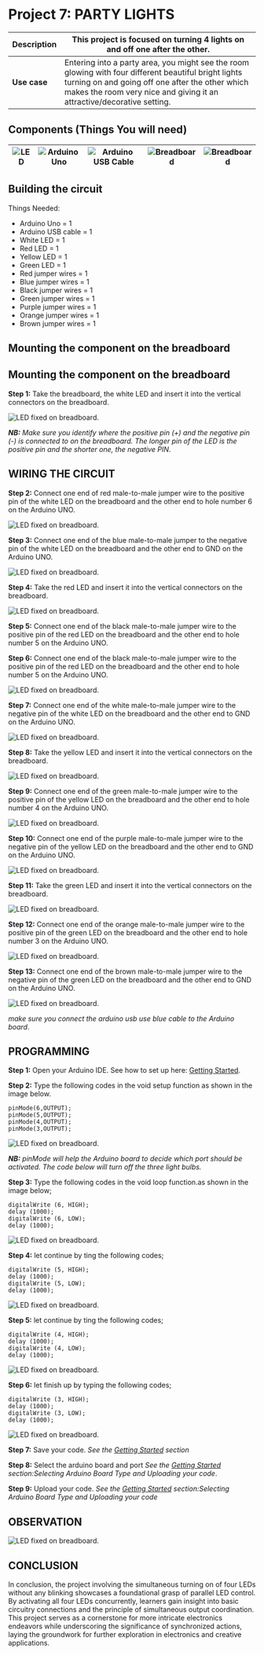 # Project 7: PARTY LIGHTS

| **Description** | This project is focused on turning 4 lights on and off one after the other.|
|------------------|----------------------------------------------------------------|
| **Use case**     | Entering into a party area, you might see the room glowing with four different beautiful bright lights turning on and going off one after the other which makes the room very nice and giving it an attractive/decorative setting.|

## Components (Things You will need)

| ![LED](../../../docs/manuals/assets/components/LED.png) | ![Arduino Uno](../../../docs/manuals/assets/components/arduino.png) | ![Arduino USB Cable](../../../docs/manuals/assets/components/USB_Cable.png) | ![Breadboard](../../../docs/manuals/assets/components/breadboard.png) |![Breadboard](../../../docs/manuals/assets/components/jump_wire.png)|
|-------------------------|-------------------------|-------------------------|-------------------------|-------------------------|

## Building the circuit

Things Needed:

-	Arduino Uno = 1
-	Arduino USB cable = 1
-	White LED = 1
-	Red LED = 1
-	Yellow LED = 1
-	Green LED = 1
-	Red jumper wires = 1
-	Blue jumper wires = 1
-	Black jumper wires = 1
-	Green jumper wires = 1
-	Purple jumper wires = 1
-	Orange jumper wires = 1
-	Brown jumper wires = 1

## Mounting the component on the breadboard

## Mounting the component on the breadboard

**Step 1:** Take the breadboard, the white LED and insert it into the vertical connectors on the breadboard.

![LED fixed on breadboard](../../../docs/manuals/assets/1.0/LED/LED_ON/led_on_breadboard.jpg).

_**NB:** Make sure you identify where the positive pin (+) and the negative pin (-) is connected to on the breadboard. The longer pin of the LED is the positive pin and the shorter one, the negative PIN_.

## WIRING THE CIRCUIT


**Step 2:** Connect one end of red male-to-male jumper wire to the positive pin of the white LED on the breadboard and the other end to hole number 6 on the Arduino UNO.

![LED fixed on breadboard](../../../docs/manuals/assets/1.0/LED/LED_ON/red_wire_connected.jpg).

**Step 3:** Connect one end of the blue male-to-male jumper to the negative pin of the white LED on the breadboard and the other end to GND on the Arduino UNO.

![LED fixed on breadboard](../../../docs/manuals/assets/1.0/LED/LED_ON/blue_wire_connected.jpg).

**Step 4:** Take the red LED and insert it into the vertical connectors on the breadboard.

![LED fixed on breadboard](../../../docs/manuals/assets/1.0/LED/DOUBLE_LED_ON/red_led_mounted.jpg).

**Step 5:** Connect one end of the black male-to-male jumper wire to the positive pin of the red LED on the breadboard and the other end to hole number 5 on the Arduino UNO.

**Step 6:** Connect one end of the black male-to-male jumper wire to the positive pin of the red LED on the breadboard and the other end to hole number 5 on the Arduino UNO.

![LED fixed on breadboard](../../../docs/manuals/assets/1.0/LED/DOUBLE_LED_ON/black_wire_connect.jpg).

**Step 7:** Connect one end of the white male-to-male jumper wire to the negative pin of the white LED on the breadboard and the other end to GND on the Arduino UNO.

![LED fixed on breadboard](../../../docs/manuals/assets/1.0/LED/DOUBLE_LED_ON/white_wire_connect.jpg).

**Step 8:** Take the yellow LED and insert it into the vertical connectors on the breadboard.

![LED fixed on breadboard](../../../docs/manuals/assets/1.0/LED/THREE_LEDs_ON/green_LED_mount.jpg).

**Step 9:** Connect one end of the green male-to-male jumper wire to the positive pin of the yellow LED on the breadboard and the other end to hole number 4 on the Arduino UNO.

![LED fixed on breadboard](../../../docs/manuals/assets/1.0/LED/THREE_LEDs_ON/green_wire_connect.jpg).

**Step 10:** Connect one end of the purple male-to-male jumper wire to the negative pin of the yellow LED on the breadboard and the other end to GND on the Arduino UNO.

![LED fixed on breadboard](../../../docs/manuals/assets/1.0/LED/THREE_LEDs_ON/purple_wire_connect.jpg).

**Step 11:** Take the green LED and insert it into the vertical connectors on the breadboard.

![LED fixed on breadboard](../../../docs/manuals/assets/1.0/LED/FOUR_LEDs_ON/last_led.jpg).

**Step 12:** Connect one end of the orange male-to-male jumper wire to the positive pin of the green LED on the breadboard and the other end to hole number 3 on the Arduino UNO.

![LED fixed on breadboard](../../../docs/manuals/assets/1.0/LED/FOUR_LEDs_ON/orange_wire_connect.jpg).

**Step 13:** Connect one end of the brown male-to-male jumper wire to the negative pin of the green LED on the breadboard and the other end to GND on the Arduino UNO.

![LED fixed on breadboard](../../../docs/manuals/assets/1.0/LED/FOUR_LEDs_ON/brown_wire_connect.jpg).

_make sure you connect the arduino usb use blue cable to the Arduino board_.

## PROGRAMMING

**Step 1:** Open your Arduino IDE. See how to set up here: [Getting Started](../../../getting-started.md).

**Step 2:** Type the following codes in the void setup function as shown in the image below.
   
   ```
   pinMode(6,OUTPUT);
   pinMode(5,OUTPUT);
   pinMode(4,OUTPUT);
   pinMode(3,OUTPUT);
   ```

![LED fixed on breadboard](../../../docs/manuals/assets/1.0/LED/FOUR_LEDs_ON/code_1.png).

_**NB:** pinMode will help the Arduino board to decide which port should be activated.  The code below will turn off the three light bulbs._

**Step 3:** Type the following codes in the void loop function.as shown in the image below;
   ```
   digitalWrite (6, HIGH);
   delay (1000);
   digitalWrite (6, LOW);
   delay (1000);
   ```
![LED fixed on breadboard](../../../docs/manuals/assets/1.0/LED/FOUR_LEDs_Blink/code_1.png).

**Step 4:** let continue by ting the following codes;
   ```
   digitalWrite (5, HIGH);
   delay (1000);
   digitalWrite (5, LOW);
   delay (1000);
   ```
![LED fixed on breadboard](../../../docs/manuals/assets/1.0/LED/FOUR_LEDs_Blink/code_2.png).

**Step 5:** let continue by ting the following codes;
   ```
   digitalWrite (4, HIGH);
   delay (1000);
   digitalWrite (4, LOW);
   delay (1000);
   ```
![LED fixed on breadboard](../../../docs/manuals/assets/1.0/LED/FOUR_LEDs_Blink/code_3.png).

**Step 6:** let finish up by typing  the following codes;
   ```
   digitalWrite (3, HIGH);
   delay (1000);
   digitalWrite (3, LOW);
   delay (1000);
   ```
![LED fixed on breadboard](../../../docs/manuals/assets/1.0/LED/FOUR_LEDs_Blink/code_4.png).

**Step 7:** Save your code. _See the [Getting Started](../../../getting-started.md) section_

**Step 8:** Select the arduino board and port _See the [Getting Started](../../../getting-started.md) section:Selecting Arduino Board Type and Uploading your code_.

**Step 9:** Upload your code. _See the [Getting Started](../../../getting-started.md) section:Selecting Arduino Board Type and Uploading your code_

## OBSERVATION

![LED fixed on breadboard](../../../docs/manuals/assets/1.0/LED/FOUR_LEDs_ON/observation.jpg).

## CONCLUSION

In conclusion, the project involving the simultaneous turning on of four LEDs without any blinking showcases a foundational grasp of parallel LED control. By activating all four LEDs concurrently, learners gain insight into basic circuitry connections and the principle of simultaneous output coordination. This project serves as a cornerstone for more intricate electronics endeavors while underscoring the significance of synchronized actions, laying the groundwork for further exploration in electronics and creative applications.
